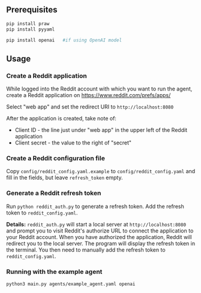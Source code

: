 ## Prerequisites

```bash
pip install praw
pip install pyyaml

pip install openai   #if using OpenAI model
```

## Usage

### Create a Reddit application

While logged into the Reddit account with which you want to run the agent,
create a Reddit application on https://www.reddit.com/prefs/apps/

Select "web app" and set the redirect URI to `http://localhost:8080`

After the application is created, take note of:

- Client ID - the line just under "web app" in the upper left of the Reddit application
- Client secret - the value to the right of "secret"

### Create a Reddit configuration file

Copy `config/reddit_config.yaml.example` to `config/reddit_config.yaml` and fill in the fields, but leave `refresh_token` empty.

### Generate a Reddit refresh token

Run `python reddit_auth.py` to generate a refresh token.
Add the refresh token to `reddit_config.yaml`.

**Details:** `reddit_auth.py` will start a local server at `http://localhost:8080`
and prompt you to visit Reddit's authorize URL to connect the application to your Reddit account.
When you have authorized the application, Reddit will redirect you to the local server.
The program will display the refresh token in the terminal.
You then need to manually add the refresh token to `reddit_config.yaml`.

### Running with the example agent

```bash
python3 main.py agents/example_agent.yaml openai
```
